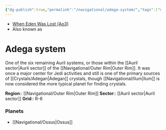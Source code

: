 ```yaml
---
{"dg-publish":true,"permalink":"/navigational/adega-system/","tags":["map","system","outerrime"]}
---
```


- [When Eden Was Lost (Ao3)](https://archiveofourown.org/works/19334440/chapters/45992584)
- Also known as 
# Adega system

One of the six remaining Auril systems, or those within the [[Auril sector\|Auril sector]] of the [[Navigational/Outer Rim\|Outer Rim]]. It was once a major center for Jedi activities and still is one of the primary sources of [[Crystals/Adegan\|Adegan]] crystals, though [[Navigational/Ilum\|Ilum]] is now considered the more typical planet for finding crystals. 

**Region**::  [[Navigational/Outer Rim\|Outer Rim]]
**Sector**::  [[Auril sector\|Auril sector]]
**Grid**::  R-6

### Planets
- [[Navigational/Ossus\|Ossus]]

